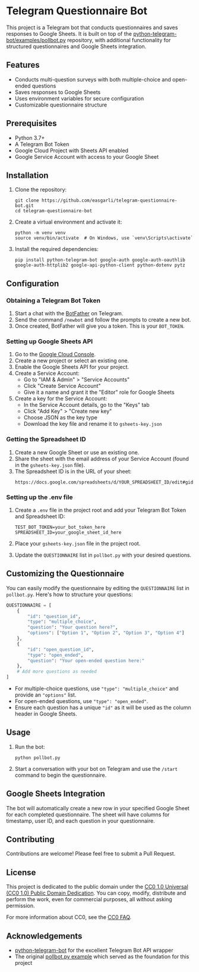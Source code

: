 # Telegram Questionnaire Bot

This project is a Telegram bot that conducts questionnaires and saves responses to Google Sheets. It is built on top of the [python-telegram-bot/examples/pollbot.py](https://github.com/python-telegram-bot/python-telegram-bot/blob/master/examples/pollbot.py) repository, with additional functionality for structured questionnaires and Google Sheets integration.

## Features

- Conducts multi-question surveys with both multiple-choice and open-ended questions
- Saves responses to Google Sheets
- Uses environment variables for secure configuration
- Customizable questionnaire structure

## Prerequisites

- Python 3.7+
- A Telegram Bot Token
- Google Cloud Project with Sheets API enabled
- Google Service Account with access to your Google Sheet

## Installation

1. Clone the repository:
   ```
   git clone https://github.com/easgarli/telegram-questionnaire-bot.git
   cd telegram-questionnaire-bot
   ```

2. Create a virtual environment and activate it:
   ```
   python -m venv venv
   source venv/bin/activate  # On Windows, use `venv\Scripts\activate`
   ```

3. Install the required dependencies:
   ```
   pip install python-telegram-bot google-auth google-auth-oauthlib google-auth-httplib2 google-api-python-client python-dotenv pytz
   ```

## Configuration

### Obtaining a Telegram Bot Token

1. Start a chat with the [BotFather](https://t.me/botfather) on Telegram.
2. Send the command `/newbot` and follow the prompts to create a new bot.
3. Once created, BotFather will give you a token. This is your `BOT_TOKEN`.

### Setting up Google Sheets API

1. Go to the [Google Cloud Console](https://console.cloud.google.com/).
2. Create a new project or select an existing one.
3. Enable the Google Sheets API for your project.
4. Create a Service Account:
   - Go to "IAM & Admin" > "Service Accounts"
   - Click "Create Service Account"
   - Give it a name and grant it the "Editor" role for Google Sheets
5. Create a key for the Service Account:
   - In the Service Account details, go to the "Keys" tab
   - Click "Add Key" > "Create new key"
   - Choose JSON as the key type
   - Download the key file and rename it to `gsheets-key.json`

### Getting the Spreadsheet ID

1. Create a new Google Sheet or use an existing one.
2. Share the sheet with the email address of your Service Account (found in the `gsheets-key.json` file).
3. The Spreadsheet ID is in the URL of your sheet:
   ```
   https://docs.google.com/spreadsheets/d/YOUR_SPREADSHEET_ID/edit#gid=0
   ```

### Setting up the .env file

1. Create a `.env` file in the project root and add your Telegram Bot Token and Spreadsheet ID:
   ```
   TEST_BOT_TOKEN=your_bot_token_here
   SPREADSHEET_ID=your_google_sheet_id_here
   ```

2. Place your `gsheets-key.json` file in the project root.

3. Update the `QUESTIONNAIRE` list in `pollbot.py` with your desired questions.

## Customizing the Questionnaire

You can easily modify the questionnaire by editing the `QUESTIONNAIRE` list in `pollbot.py`. Here's how to structure your questions:

```python
QUESTIONNAIRE = [
    {
        "id": "question_id",
        "type": "multiple_choice",
        "question": "Your question here?",
        "options": ["Option 1", "Option 2", "Option 3", "Option 4"]
    },
    {
        "id": "open_question_id",
        "type": "open_ended",
        "question": "Your open-ended question here:"
    },
    # Add more questions as needed
]
```

- For multiple-choice questions, use `"type": "multiple_choice"` and provide an `"options"` list.
- For open-ended questions, use `"type": "open_ended"`.
- Ensure each question has a unique `"id"` as it will be used as the column header in Google Sheets.

## Usage

1. Run the bot:
   ```
   python pollbot.py
   ```

2. Start a conversation with your bot on Telegram and use the `/start` command to begin the questionnaire.

## Google Sheets Integration

The bot will automatically create a new row in your specified Google Sheet for each completed questionnaire. The sheet will have columns for timestamp, user ID, and each question in your questionnaire.

## Contributing

Contributions are welcome! Please feel free to submit a Pull Request.

## License

This project is dedicated to the public domain under the [CC0 1.0 Universal (CC0 1.0) Public Domain Dedication](https://creativecommons.org/publicdomain/zero/1.0/). You can copy, modify, distribute and perform the work, even for commercial purposes, all without asking permission.

For more information about CC0, see the [CC0 FAQ](https://wiki.creativecommons.org/wiki/CC0_FAQ).

## Acknowledgements

- [python-telegram-bot](https://github.com/python-telegram-bot/python-telegram-bot) for the excellent Telegram Bot API wrapper
- The original [pollbot.py example](https://github.com/python-telegram-bot/python-telegram-bot/blob/master/examples/pollbot.py) which served as the foundation for this project
